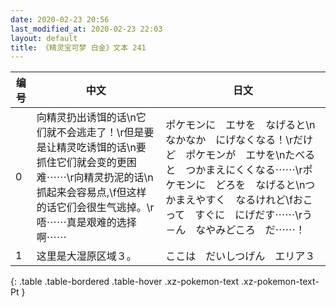 ```yaml
---
date: 2020-02-23 20:56
last_modified_at: 2020-02-23 22:03
layout: default
title: 《精灵宝可梦 白金》文本 241
---
```

| 编号 | 中文 | 日文 |
| ---- | ---- | ---- |
| 0 | 向精灵扔出诱饵的话\n它们就不会逃走了！\r但是要是让精灵吃诱饵的话\n要抓住它们就会变的更困难⋯⋯\r向精灵扔泥的话\n抓起来会容易点,\f但这样的话它们会很生气逃掉。\r唔⋯⋯真是艰难的选择啊⋯⋯ | ポケモンに　エサを　なげると\nなかなか　にげなくなる！\rだけど　ポケモンが　エサを\nたべると　つかまえにくくなる⋯⋯\rポケモンに　どろを　なげると\nつかまえやすく　なるけれど\fおこって　すぐに　にげだす⋯⋯\rう－ん　なやみどころ　だ⋯⋯！ |
| 1 | 这里是大湿原区域３。 | ここは　だいしつげん　エリア３ |
{: .table .table-bordered .table-hover .xz-pokemon-text .xz-pokemon-text-Pt }